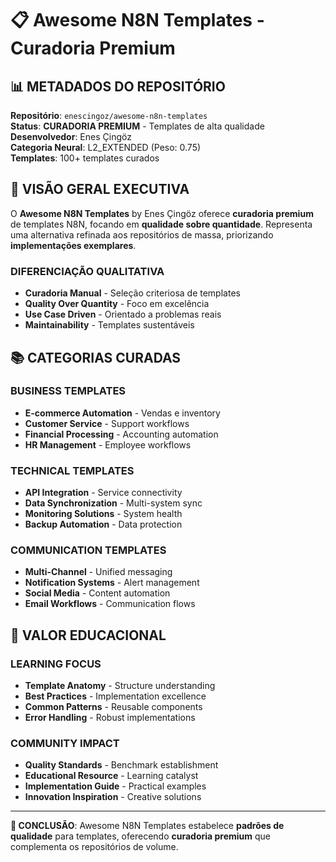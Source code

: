 # 📋 Awesome N8N Templates - Curadoria Premium

## 📊 METADADOS DO REPOSITÓRIO

**Repositório**: `enescingoz/awesome-n8n-templates`  
**Status**: **CURADORIA PREMIUM** - Templates de alta qualidade  
**Desenvolvedor**: Enes Çingöz  
**Categoria Neural**: L2_EXTENDED (Peso: 0.75)  
**Templates**: 100+ templates curados  

## 🚀 VISÃO GERAL EXECUTIVA

O **Awesome N8N Templates** by Enes Çingöz oferece **curadoria premium** de templates N8N, focando em **qualidade sobre quantidade**. Representa uma alternativa refinada aos repositórios de massa, priorizando **implementações exemplares**.

### **DIFERENCIAÇÃO QUALITATIVA**
- **Curadoria Manual** - Seleção criteriosa de templates
- **Quality Over Quantity** - Foco em excelência
- **Use Case Driven** - Orientado a problemas reais
- **Maintainability** - Templates sustentáveis

## 📚 CATEGORIAS CURADAS

### **BUSINESS TEMPLATES**
- **E-commerce Automation** - Vendas e inventory
- **Customer Service** - Support workflows
- **Financial Processing** - Accounting automation
- **HR Management** - Employee workflows

### **TECHNICAL TEMPLATES**
- **API Integration** - Service connectivity
- **Data Synchronization** - Multi-system sync
- **Monitoring Solutions** - System health
- **Backup Automation** - Data protection

### **COMMUNICATION TEMPLATES**
- **Multi-Channel** - Unified messaging
- **Notification Systems** - Alert management
- **Social Media** - Content automation
- **Email Workflows** - Communication flows

## 🎯 VALOR EDUCACIONAL

### **LEARNING FOCUS**
- **Template Anatomy** - Structure understanding
- **Best Practices** - Implementation excellence
- **Common Patterns** - Reusable components
- **Error Handling** - Robust implementations

### **COMMUNITY IMPACT**
- **Quality Standards** - Benchmark establishment
- **Educational Resource** - Learning catalyst
- **Implementation Guide** - Practical examples
- **Innovation Inspiration** - Creative solutions

---

**🎯 CONCLUSÃO**: Awesome N8N Templates estabelece **padrões de qualidade** para templates, oferecendo **curadoria premium** que complementa os repositórios de volume.